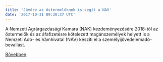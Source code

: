 ```yaml
---
title: 'Jövőre az őstermelőknek is segít a NAV'
date: '2017-10-31 09:30:37 UTC'
---
```


A Nemzeti Agrárgazdasági Kamara (NAK) kezdeményezésére 2018-tól az őstermelők és az áfafizetésre kötelezett magánszemélyek helyett is a Nemzeti Adó- és Vámhivatal (NAV) készíti el a személyijövedelemadó-bevallást.


[Bővebben](http://ift.tt/2z66vL5)
